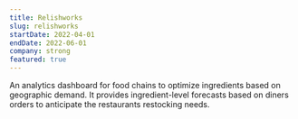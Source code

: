 ```yaml
---
title: Relishworks
slug: relishworks
startDate: 2022-04-01
endDate: 2022-06-01
company: strong
featured: true
---
```


An analytics dashboard for food chains to optimize ingredients based on geographic demand. It provides ingredient-level
forecasts based on diners orders to anticipate the restaurants restocking needs.

[//]: # (The most challenging part of this project was the development of custom charts and the handling of high-volume data. This project was a great opportunity for me to apply my skills in a challenging and exciting environment.An analytics dashboard for a food chain. The most challenging part of this project was the development of custom charts and the handling of high-volume data. This project was a great opportunity for me to apply my skills in a challenging and exciting environment.)
